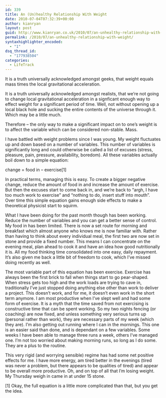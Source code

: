 ```yaml
---
id: 339
title: An (Un)healthy Relationship With Weight
date: 2010-07-04T07:32:39+00:00
author: kianryan
layout: post
guid: http://www.kianryan.co.uk/2010/07/an-unhealthy-relationship-with-weight/
permalink: /2010/07/an-unhealthy-relationship-with-weight/
syntaxhighlighter_encoded:
  - "1"
dsq_thread_id:
  - "177938504"
categories:
  - LifeTrack
---
```

It is a truth universally acknowledged amongst geeks, that weight equals mass times the local gravitational acceleration.

<!--more-->

It is a truth universally acknowledged amongst realists, that we’re not going to change local gravitational acceleration in a signficant enough way to effect weight for a significant period of time. Well, not without opening up a local black hole and sucking the entire contents of the universe through it. Which may be a little much.

Therefore – the only way to make a significant impact on to one’s weight is to affect the variable which can be considered non-stable. Mass.

I have battled with weight problems since I was young. My weight fluctuates up and down based on a number of variables. This number of variables is significantly long and could otherwise be called a list of excuses (stress, pleasure, pain, pressure, availability, boredom). All these variables actually boil down to a simple equation:

change = food in – exercise[1]

In practical terms, managing this is easy. To create a bigger negative change, reduce the amount of food in and increase the amount of exercise. But then the excuses start to come back in, and we’re back to “argh, I have too much work to exercise” and “nothing to do, insert stuff into mouth”. Over time this simple equation gains enough side effects to make a theoretical physicist start to squirm.

What I have been doing for the past month though has been working. Reduce the number of variables and you can get a better sense of control. My food in has been limited. There is now a set route for morning and breakfast which almost anyone who knows me is now familiar with. Rather than having to think about every individual meal, the first two are now set in stone and provide a fixed number. This means I can concentrate on the evening meal, plan ahead to cook it and have an idea how good nutritionally it is. All my food thinking time consolidated into one easy, daily repayment. It’s also given me back a little bit of freedom to cook, which I’ve missed doing recently as well.

The most variable part of this equation has been exercise. Exercise has always been the first brick to fall when things start to go pear-shaped. When stress gets too high and the work loads are trying to cave in, traditionally I’ve just stopped doing anything else other than work to deliver a project. This doesn’t work, and for me, it doesn’t even work in the short term anymore. I am most productive when I’ve slept well and had some form of exercise. It is a myth that the time saved from not exercising is constructive time that can be spent working. So my two nights fencing (or coaching) are now fixed, and unless something very serious turns up (personal rather than work), they are necessary parts of my week (which they are). I’m also getting out running where I can in the mornings. This one is an easier said than done, and is dependant on a few variables. Some weeks I have been able to manage three runs a week, others I’ve managed one. I’m not too worried about making morning runs, so long as I do some. They are a plus to the routine.

This very rigid (and worrying sensible) regime has had some net positive effects for me. I have more energy, am tired better in the evenings (tired was never a problem, but there appears to be qualities of tired) and appear to be overall more productive. Oh, and on top of all that I’m losing weight. My Thursday weigh in came in at under 15 stone.

[1] Okay, the full equation is a little more complicated than that, but you get the idea.